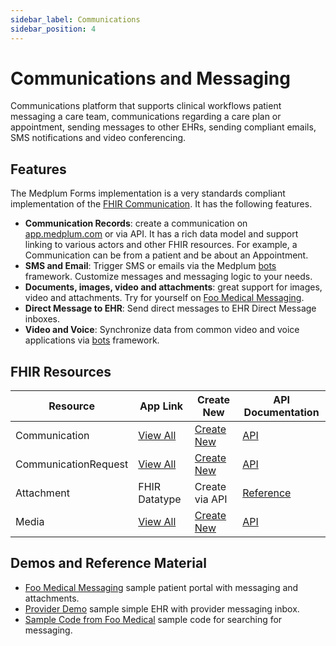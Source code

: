 ```yaml
---
sidebar_label: Communications
sidebar_position: 4
---
```


# Communications and Messaging

Communications platform that supports clinical workflows patient messaging a care team, communications regarding a care plan or appointment, sending messages to other EHRs, sending compliant emails, SMS notifications and video conferencing.

## Features

The Medplum Forms implementation is a very standards compliant implementation of the [FHIR Communication](/docs/api/fhir/resources/communication). It has the following features.

- **Communication Records**: create a communication on [app.medplum.com](https://app.medplum.com/Communication) or via API. It has a rich data model and support linking to various actors and other FHIR resources. For example, a Communication can be from a patient and be about an Appointment.
- **SMS and Email**: Trigger SMS or emails via the Medplum [bots](/docs/tutorials/bots) framework. Customize messages and messaging logic to your needs.
- **Documents, images, video and attachments**: great support for images, video and attachments. Try for yourself on [Foo Medical Messaging](https://foomedical.com/messages).
- **Direct Message to EHR**: Send direct messages to EHR Direct Message inboxes.
- **Video and Voice**: Synchronize data from common video and voice applications via [bots](/docs/tutorials/bots) framework.

## FHIR Resources

| Resource             | App Link                                                 | Create New                                                     | API Documentation                                    |
| -------------------- | -------------------------------------------------------- | -------------------------------------------------------------- | ---------------------------------------------------- |
| Communication        | [View All](https://app.medplum.com/Communication)        | [Create New](https://app.medplum.com/Communication/new)        | [API](/docs/api/fhir/resources/communication)        |
| CommunicationRequest | [View All](https://app.medplum.com/CommunicationRequest) | [Create New](https://app.medplum.com/CommunicationRequest/new) | [API](/docs/api/fhir/resources/communicationrequest) |
| Attachment           | FHIR Datatype                                            | Create via API                                                 | [Reference](/docs/api/fhir/datatypes/attachment)     |
| Media                | [View All](https://app.medplum.com/Media)                | [Create New](https://app.medplum.com/Media/new)                | [API](/docs/api/fhir/resources/media)                |

## Demos and Reference Material

- [Foo Medical Messaging](https://foomedical.com/messaging) sample patient portal with messaging and attachments.
- [Provider Demo](https://provider.foomedical.com/) sample simple EHR with provider messaging inbox.
- [Sample Code from Foo Medical](https://github.com/medplum/foomedical/blob/main/src/pages/messages/Chat.tsx) sample code for searching for messaging.
